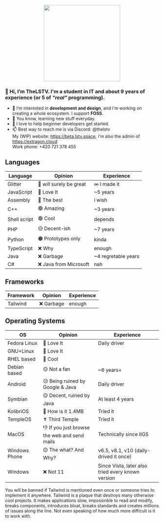<p align="center">
      <img height="250" src="https://cdn.extragon.cloud/file/d735f166e6c65ac4b412baf2650ac572.svg">
</p>

### 👋 Hi, I’m **TheLSTV**. I'm a student in IT and about 9 years of experience (or 5 of *"real"* programming).
- 👀 I’m interested in **development and design**, and i'm working on creating a whole ecosystem. I support **FOSS**.
- 🌱 You know, learning new stuff everyday.
- 💞️ I love to help beginner developers get started.
- 📫 Best way to reach me is via Discord: @thelstv<br>
      My (WIP) website: https://beta.lstv.space, i'm also the admin of https://extragon.cloud<br>
      Work phone: +420 721 378 455


## Languages

| Language                     | Opinion      | Experience   |
|------------------------------|--------------|--------------|
| Glitter | 🫥 *will* surely be great | ∞ I made it |
| JavaScript | 💖 Love It | ~5 years |
| Assembly | 💪 The best | i wish |
| C++ | 🟢 Amazing | ~3 years |
| Shell script | 🟢 Cool | depends |
| PHP | 🟡 Decent-ish | ~7 years |
| Python | 🟠 Prototypes only | kinda |
| TypeScript | ❌ Why | enough |
| Java | ❌ Garbage | ~4 regretable years |
| C# | ❌ Java from Microsoft | nah |

## Frameworks

| Framework                     | Opinion      | Experience   |
|------------------------------|--------------|--------------|
| Tailwind | ❌ Garbage | enough |

## Operating Systems

| OS                     | Opinion      | Experience   |
|------------------------------|--------------|--------------|
| Fedora Linux | 💖 Love It | Daily driver |
| GNU+Linux | 💖 Love It | |
| RHEL based | 💖 Cool | |
| Debian based | 🟡 Not a fan | ~6 years+ |
| Android | 😥 Being ruined by Google & Java | Daily driver |
| Symbian | 🟡 Decent, ruined by Java | At least 4 years |
| KolibriOS | 💾 How is it 1.4MB | Tried it |
| TempleOS | ✝️ Third Temple | Tried it |
| MacOS | 👎 If you just browse the web and send mails | Technically since IIGS |
| Windows Phone | 🟡 The what? And Why? | v6.5, v8.1, v10 (daily-drived it once) |
| Windows | ❌ Not 11 | Since Vista, later also tried every known version |

You will be banned if Tailwind is mentioned even once or someone tries to implement it anywhere.
Tailwind is a plaque that destroys many otherwise cool projects.
It makes applications slow, impossinble to read and modify, breaks components, introduces bloat, breaks standards and creates millions of issues along the line.
Not even speaking of how much more difficult is it to work with.
